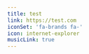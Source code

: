 ```yaml
---
title: test
link: https://test.com
iconSet: 'fa-brands fa-'
icon: internet-explorer
musicLink: true
---
```


